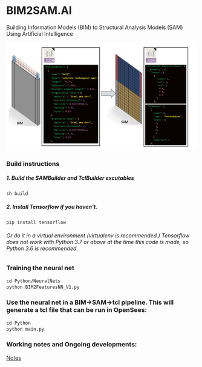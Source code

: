 # BIM2SAM.AI
Building Information Models (BIM) to Structural Analysis Models (SAM) Using Artificial Intelligence

![image](Documents/BIM2SAM.png)

### Build instructions
##### 1. Build the SAMBuilder and TclBuilder excutables

```
sh build
```
##### 2. Install Tensorflow if you haven't. 

```
pip install tensorflow
```
###### Or do it in a virtual environment (virtualenv is recommended.) Tensorflow does not work with Python 3.7 or above at the time this code is made, so Python 3.6 is recommended. 

### Training the neural net
```
cd Python/NeuralNets
python BIM2FeaturesNN_V1.py
```
### Use the neural net in a BIM->SAM->tcl pipeline. This will generate a tcl file that can be run in OpenSees:
```
cd Python
python main.py
```

### Working notes and Ongoing developments:
[Notes](../master/Documents/WorkingNote.pptx)
